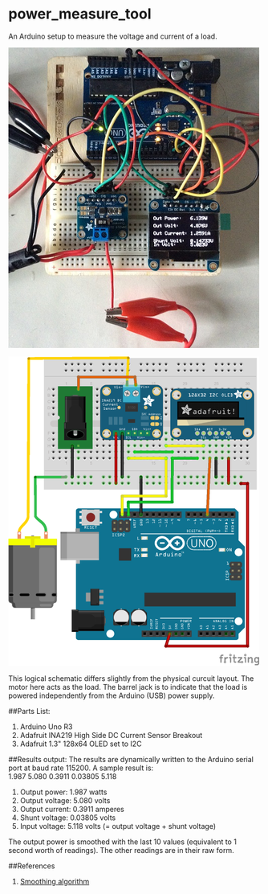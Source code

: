power_measure_tool
==================

An Arduino setup to measure the voltage and current of a load.

<a href="misc/front.jpg"><img src="misc/front-small.jpg" align="centre" ></a>

<a href="misc/schematic.png"><img src="misc/schematic.png" align="centre" width="500" height="615" ></a>

This logical schematic differs slightly from the physical curcuit layout. The motor here acts as the load. The barrel jack is to indicate that the load is powered independently from the Arduino (USB) power supply.

##Parts List:
1. Arduino Uno R3
2. Adafruit INA219 High Side DC Current Sensor Breakout
3. Adafruit 1.3" 128x64 OLED set to I2C

##Results output:
The results are dynamically written to the Arduino serial port at baud rate 115200. A sample result is:  
1.987 5.080 0.3911 0.03805 5.118

1. Output power: 1.987 watts
2. Output voltage: 5.080 volts
3. Output current: 0.3911 amperes
4. Shunt voltage: 0.03805 volts
5. Input voltage: 5.118 volts (= output voltage + shunt voltage)

The output power is smoothed with the last 10 values (equivalent to 1 second worth of readings). The other readings are in their raw form.

##References
1. [Smoothing algorithm](http://arduino.cc/en/Tutorial/Smoothing)
